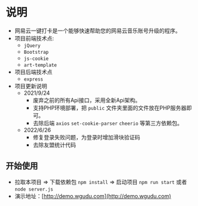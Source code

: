 # 说明

- 网易云一键打卡是一个能够快速帮助您的网易云音乐账号升级的程序。
- 项目前端技术点:
  - `jQuery`
  - `Bootstrap`
  - `js-cookie`
  - `art-template`
- 项目后端技术点
  - `express`
- 项目更新说明
  - 2021/9/24
    - 废弃之前的所有Api接口，采用全新Api架构。
    - 支持PHP环境部署，把 `public` 文件夹里面的文件放在PHP服务器即可。
    - 去除后端 `axios` `set-cookie-parser` `cheerio` 等第三方依赖包。
  - 2022/6/26
    - 修复登录失败问题，为登录时增加滑块验证码
    - 去除友盟统计代码

## 开始使用

- 拉取本项目 => 下载依赖包 `npm install` => 启动项目 `npm run start` 或者 `node server.js`
- 演示地址：[http://demo.wgudu.com](http://demo.wgudu.com)